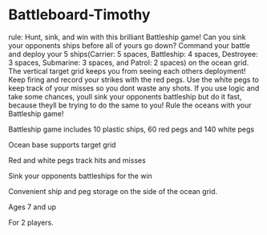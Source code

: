 # Battleboard-Timothy
rule:
Hunt, sink, and win with this brilliant Battleship game! Can you sink your opponents ships before all of yours go down? Command your battle and deploy your 5 ships(Carrier: 5 spaces, Battleship: 4 spaces, Destroyee: 3 spaces, Submarine: 3 spaces, and Patrol: 2 spaces) on the ocean grid. The vertical target grid keeps you from seeing each others deployment! Keep firing and record your strikes with the red pegs. Use the white pegs to keep track of your misses so you dont waste any shots. If you use logic and take some chances, youll sink your opponents battleship  but do it fast, because theyll be trying to do the same to you! Rule the oceans with your Battleship game!

Battleship game includes 10 plastic ships, 60 red pegs and 140 white pegs

Ocean base supports target grid

Red and white pegs track hits and misses

Sink your opponents battleships for the win

Convenient ship and peg storage on the side of the ocean grid.

Ages 7 and up

For 2 players.
